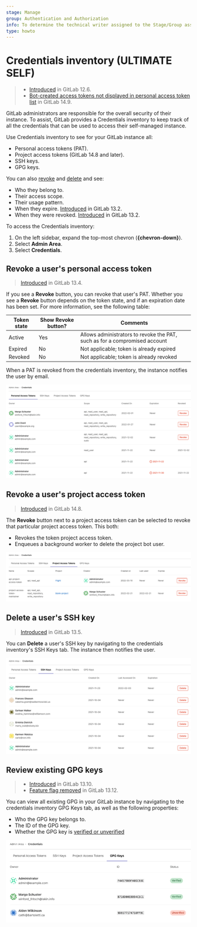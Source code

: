 ```yaml
---
stage: Manage
group: Authentication and Authorization
info: To determine the technical writer assigned to the Stage/Group associated with this page, see https://about.gitlab.com/handbook/product/ux/technical-writing/#assignments
type: howto
---
```


# Credentials inventory **(ULTIMATE SELF)**

> - [Introduced](https://gitlab.com/gitlab-org/gitlab/-/merge_requests/20912) in GitLab 12.6.
> - [Bot-created access tokens not displayed in personal access token list](https://gitlab.com/gitlab-org/gitlab/-/issues/351759) in GitLab 14.9.

GitLab administrators are responsible for the overall security of their instance. To assist, GitLab
provides a Credentials inventory to keep track of all the credentials that can be used to access
their self-managed instance.

Use Credentials inventory to see for your GitLab instance all:

- Personal access tokens (PAT).
- Project access tokens (GitLab 14.8 and later).
- SSH keys.
- GPG keys.

You can also [revoke](#revoke-a-users-personal-access-token) and [delete](#delete-a-users-ssh-key) and see:

- Who they belong to.
- Their access scope.
- Their usage pattern.
- When they expire. [Introduced](https://gitlab.com/gitlab-org/gitlab/-/issues/214809) in GitLab 13.2.
- When they were revoked. [Introduced](https://gitlab.com/gitlab-org/gitlab/-/issues/214809) in GitLab 13.2.

To access the Credentials inventory:

1. On the left sidebar, expand the top-most chevron (**{chevron-down}**).
1. Select **Admin Area**.
1. Select **Credentials**.

## Revoke a user's personal access token

> [Introduced](https://gitlab.com/gitlab-org/gitlab/-/issues/214811) in GitLab 13.4.

If you see a **Revoke** button, you can revoke that user's PAT. Whether you see a **Revoke** button depends on the token state, and if an expiration date has been set. For more information, see the following table:

| Token state | Show Revoke button? | Comments                                                                   |
|-------------|---------------------|----------------------------------------------------------------------------|
| Active      | Yes                 | Allows administrators to revoke the PAT, such as for a compromised account |
| Expired     | No                  | Not applicable; token is already expired                                   |
| Revoked     | No                  | Not applicable; token is already revoked                                   |

When a PAT is revoked from the credentials inventory, the instance notifies the user by email.

![Credentials inventory page - Personal access tokens](img/credentials_inventory_personal_access_tokens_v14_9.png)

## Revoke a user's project access token

> [Introduced](https://gitlab.com/gitlab-org/gitlab/-/issues/243833) in GitLab 14.8.

The **Revoke** button next to a project access token can be selected to revoke that particular project access token. This both:

- Revokes the token project access token.
- Enqueues a background worker to delete the project bot user.

![Credentials inventory page - Project access tokens](img/credentials_inventory_project_access_tokens_v14_9.png)

## Delete a user's SSH key

> [Introduced](https://gitlab.com/gitlab-org/gitlab/-/issues/225248) in GitLab 13.5.

You can **Delete** a user's SSH key by navigating to the credentials inventory's SSH Keys tab.
The instance then notifies the user.

![Credentials inventory page - SSH keys](img/credentials_inventory_ssh_keys_v14_9.png)

## Review existing GPG keys

> - [Introduced](https://gitlab.com/gitlab-org/gitlab/-/issues/282429) in GitLab 13.10.
> - [Feature flag removed](https://gitlab.com/gitlab-org/gitlab/-/issues/292961) in GitLab 13.12.

You can view all existing GPG in your GitLab instance by navigating to the
credentials inventory GPG Keys tab, as well as the following properties:

- Who the GPG key belongs to.
- The ID of the GPG key.
- Whether the GPG key is [verified or unverified](../user/project/repository/gpg_signed_commits/index.md)

![Credentials inventory page - GPG keys](img/credentials_inventory_gpg_keys_v14_9.png)
